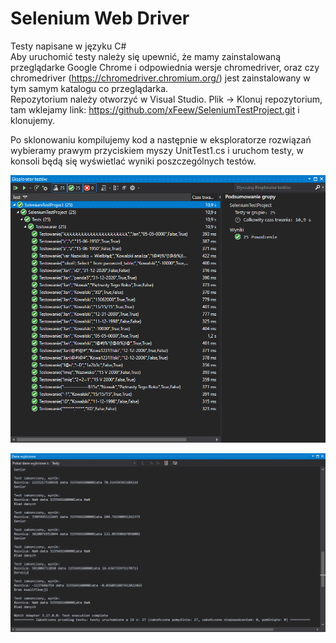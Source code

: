 # Selenium Web Driver

Testy napisane w języku C#</br>
Aby uruchomić testy należy się upewnić, że mamy zainstalowaną przeglądarke Google Chrome i odpowiednia wersje chromedriver, oraz czy chromedriver (https://chromedriver.chromium.org/) jest zainstalowany w tym samym katalogu co przeglądarka.</br>
Repozytorium należy otworzyć w Visual Studio. Plik -> Klonuj repozytorium, tam wklejamy link: https://github.com/xFeew/SeleniumTestProject.git i klonujemy.</br>

Po sklonowaniu kompilujemy kod a następnie w eksploratorze rozwiązań wybieramy prawym przyciskiem myszy UnitTest1.cs i uruchom testy, w konsoli będą się wyświetlać wyniki poszczególnych testów.




![alt text](https://github.com/xFeew/SeleniumTestProject/blob/master/Przechwytywanie.PNG)

![alt text](https://github.com/xFeew/SeleniumTestProject/blob/master/TestyKonsola.PNG)
